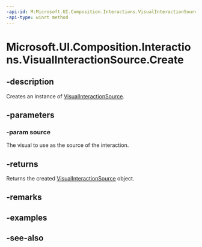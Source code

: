 ```yaml
---
-api-id: M:Microsoft.UI.Composition.Interactions.VisualInteractionSource.Create(Microsoft.UI.Composition.Visual)
-api-type: winrt method
---
```


<!-- Method syntax
public Windows.UI.Composition.Interactions.VisualInteractionSource Create(Windows.UI.Composition.Visual source)
-->

# Microsoft.UI.Composition.Interactions.VisualInteractionSource.Create

## -description
Creates an instance of [VisualInteractionSource](visualinteractionsource.md).

## -parameters
### -param source
The visual to use as the source of the interaction.

## -returns
Returns the created [VisualInteractionSource](visualinteractionsource.md) object.

## -remarks

## -examples

## -see-also
